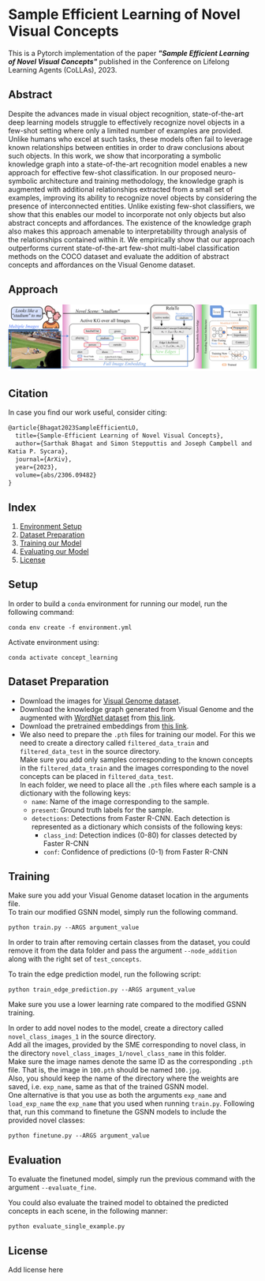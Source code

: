 # Sample Efficient Learning of Novel Visual Concepts

This is a Pytorch implementation of the paper <b><i>"Sample Efficient Learning of Novel Visual Concepts"</b></i> published in the Conference on Lifelong Learning Agents (CoLLAs), 2023.

## Abstract

Despite the advances made in visual object recognition, state-of-the-art deep learning models struggle to effectively recognize novel objects in a few-shot setting where only a limited number of examples are provided. Unlike humans who excel at such tasks, these models often fail to leverage known relationships between entities in order to draw conclusions about such objects. In this work, we show that incorporating a symbolic knowledge graph into a state-of-the-art recognition model enables a new approach for effective few-shot classification. In our proposed neuro-symbolic architecture and training methodology, the knowledge graph is augmented with additional relationships extracted from a small set of examples, improving its ability to recognize novel objects by considering the presence of interconnected entities. Unlike existing few-shot classifiers, we show that this enables our model to incorporate not only objects but also abstract concepts and affordances. The existence of the knowledge graph also makes this approach amenable to interpretability through analysis of the relationships contained within it. We empirically show that our approach outperforms current state-of-the-art few-shot multi-label classification methods on the COCO dataset and evaluate the addition of abstract concepts and affordances on the Visual Genome dataset. 

## Approach

![Approach Figure](images/RelaTe.png)

## Citation

In case you find our work useful, consider citing:
```
@article{Bhagat2023SampleEfficientLO,
  title={Sample-Efficient Learning of Novel Visual Concepts},
  author={Sarthak Bhagat and Simon Stepputtis and Joseph Campbell and Katia P. Sycara},
  journal={ArXiv},
  year={2023},
  volume={abs/2306.09482}
}
```

## Index

1. [Environment Setup](#setup)
2. [Dataset Preparation](#dataset-preparation)
3. [Training our Model](#training)
4. [Evaluating our Model](#evaluation)
5. [License](#license)

## Setup

In order to build a ```conda``` environment for running our model, run the following command:
```
conda env create -f environment.yml
```

Activate environment using:
```
conda activate concept_learning
```

## Dataset Preparation

* Download the images for <a href="http://visualgenome.org/">Visual Genome dataset</a>. <br>
* Download the knowledge graph generated from Visual Genome and the augmented with <a href="https://wordnet.princeton.edu/">WordNet dataset</a> from <a href="https://drive.google.com/file/d/12qZD6LWI0xVSnKsQCBG7ehYhCeZB6LGC/view?usp=sharing">this link</a>. <br>
* Download the pretrained embeddings from <a href="https://drive.google.com/drive/folders/1IG0WQL6rtmNW1PMntz464_d5v0NDT49b?usp=sharing">this link</a>.
* We also need to prepare the ```.pth``` files for training our model. For this we need to create a directory called ```filtered_data_train``` and ```filtered_data_test``` in the source directory. <br>
Make sure you add only samples corresponding to the known concepts in the ```filtered_data_train``` and the images corresponding to the novel concepts can be placed in ```filtered_data_test```.<br>
In each folder, we need to place all the ```.pth``` files where each sample is a dictionary with the following keys:<br>
    - ```name```: Name of the image corresponding to the sample.<br>
    - ```present```: Ground truth labels for the sample.
    - ```detections```: Detections from Faster R-CNN. Each detection is represented as a dictionary which consists of the following keys:
        - ```class_ind```: Detection indices (0-80) for classes detected by Faster R-CNN
        - ```conf```: Confidence of predictions (0-1) from Faster R-CNN

## Training

Make sure you add your Visual Genome dataset location in the arguments file. <br> 
To train our modified GSNN model, simply run the following command.

```
python train.py --ARGS argument_value
```
In order to train after removing certain classes from the dataset, you could remove it from the data folder and pass the argument ```--node_addition``` along with the right set of ```test_concepts```.

To train the edge prediction model, run the following script:
```
python train_edge_prediction.py --ARGS argument_value
```
Make sure you use a lower learning rate compared to the modified GSNN training.

In order to add novel nodes to the model, create a directory called ```novel_class_images_1``` in the source directory.<br>
Add all the images, provided by the SME corresponding to novel class, in the directory ```novel_class_images_1/novel_class_name``` in this folder.<br>
Make sure the image names denote the same ID as the corresponding ```.pth``` file. That is, the image in ```100.pth``` should be named ```100.jpg```. <br>
Also, you should keep the name of the directory where the weights are saved, i.e. ```exp_name```, same as that of the trained GSNN model.<br>
One alternative is that you use as both the arguments ```exp_name``` and ```load_exp_name``` the ```exp_name``` that you used when running ```train.py```.
Following that, run this command to finetune the GSNN models to include the provided novel classes:

```
python finetune.py --ARGS argument_value
```

## Evaluation

To evaluate the finetuned model, simply run the previous command with the argument ```--evaluate_fine```.

You could also evaluate the trained model to obtained the predicted concepts in each scene, in the following manner:

```
python evaluate_single_example.py
```

## License

Add license here